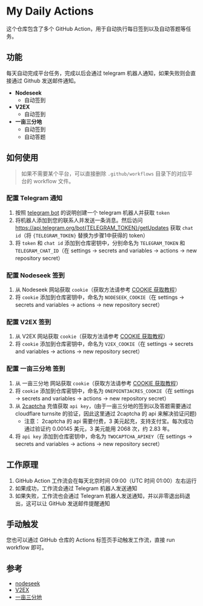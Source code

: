 # My Daily Actions

这个仓库包含了多个 GitHub Action，用于自动执行每日签到以及自动答题等任务。

## 功能

每天自动完成平台任务，完成以后会通过 telegram 机器人通知，如果失败则会直接通过 Github 发送邮件通知。

- **Nodeseek**
  - 自动签到
- **V2EX**
  - 自动签到
- **一亩三分地**
  - 自动签到
  - 自动答题

## 如何使用

> 如果不需要某个平台，可以直接删除 `.github/workflows` 目录下的对应平台的 workflow 文件。

### 配置 Telegram 通知

1. 按照 [telegram bot](https://core.telegram.org/bots/features#botfather) 的说明创建一个 telegram 机器人并获取 `token`
2. 将机器人添加到您的联系人并发送一条消息。然后访问 https://api.telegram.org/bot{TELEGRAM_TOKEN}/getUpdates 获取 `chat id`（将 `{TELEGRAM_TOKEN}` 替换为步骤1中获得的 token）
3. 将 `token` 和 `chat id` 添加到仓库密钥中，分别命名为 `TELEGRAM_TOKEN` 和 `TELEGRAM_CHAT_ID`（在 settings -> secrets and variables -> actions -> new repository secret）

### 配置 Nodeseek 签到

1. 从 Nodeseek 网站获取 `cookie`（获取方法请参考 [COOKIE 获取教程](https://blog.timerring.com/posts/the-way-to-get-cookie/)）
2. 将 `cookie` 添加到仓库密钥中，命名为 `NODESEEK_COOKIE`（在 settings -> secrets and variables -> actions -> new repository secret）

### 配置 V2EX 签到

1. 从 V2EX 网站获取 `cookie`（获取方法请参考 [COOKIE 获取教程](https://blog.timerring.com/posts/the-way-to-get-cookie/)）
2. 将 `cookie` 添加到仓库密钥中，命名为 `V2EX_COOKIE`（在 settings -> secrets and variables -> actions -> new repository secret）

### 配置 一亩三分地 签到

1. 从 一亩三分地 网站获取 `cookie`（获取方法请参考 [COOKIE 获取教程](https://blog.timerring.com/posts/the-way-to-get-cookie/)）
2. 将 `cookie` 添加到仓库密钥中，命名为 `ONEPOINT3ACRES_COOKIE`（在 settings -> secrets and variables -> actions -> new repository secret）
3. 从 [2captcha](https://2captcha.com/) 充值获取 `api key`，(由于一亩三分地的签到以及答题需要通过 cloudflare turnsite 的验证，因此这里通过 2captcha 的 api 来解决验证问题)
   - 注意： 2captcha 的 api 需要付费，3 美元起充，支持支付宝。每次成功通过验证约 0.00145 美元，3 美元能用 2068 次，约 2.83 年。
4. 将 `api key` 添加到仓库密钥中，命名为 `TWOCAPTCHA_APIKEY`（在 settings -> secrets and variables -> actions -> new repository secret）

## 工作原理

1. GitHub Action 工作流会在每天北京时间 09:00（UTC 时间 01:00）左右运行
2. 如果成功，工作流会通过 Telegram 机器人发送通知
3. 如果失败，工作流也会通过 Telegram 机器人发送通知，并以非零退出码退出，这可以让 GitHub 发送邮件提醒通知

## 手动触发

您也可以通过 GitHub 仓库的 Actions 标签页手动触发工作流，直接 run workflow 即可。

## 参考

- [nodeseek](https://github.com/xinycai/nodeseek_signin)
- [V2EX](https://github.com/CruiseTian/action-hub)
- [一亩三分地](https://github.com/harryhare/1point3acres)